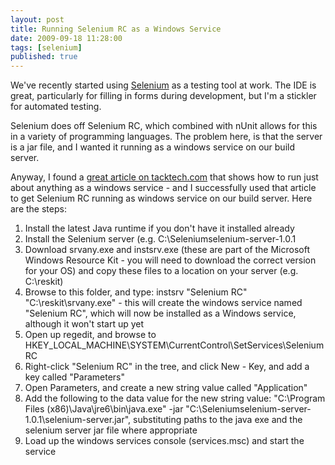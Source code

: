 ```yaml
---
layout: post
title: Running Selenium RC as a Windows Service
date: 2009-09-18 11:28:00
tags: [selenium]
published: true
---
```


We've recently started using [Selenium](http://seleniumhq.org/) as a testing tool at work. The IDE is great, particularly for filling in forms during development, but I'm a stickler for automated testing.

Selenium does off Selenium RC, which combined with nUnit allows for this in a variety of programming languages. The problem here, is that the server is a jar file, and I wanted it running as a windows service on our build server.

Anyway, I found a [great article on tacktech.com](http://www.tacktech.com/display.cfm?ttid=197) that shows how to run just about anything as a windows service - and I successfully used that article to get Selenium RC running as windows service on our build server. Here are the steps:

1. Install the latest Java runtime if you don't have it installed already
2. Install the Selenium server (e.g. C:\Seleniumselenium-server-1.0.1
3. Download srvany.exe and instsrv.exe (these are part of the Microsoft Windows Resource Kit - you will need to download the correct version for your OS) and copy these files to a location on your server (e.g. C:\reskit)
4. Browse to this folder, and type: instsrv "Selenium RC" "C:\reskit\srvany.exe" - this will create the windows service named "Selenium RC", which will now be installed as a Windows service, although it won't start up yet
5. Open up regedit, and browse to HKEY_LOCAL_MACHINE\SYSTEM\CurrentControl\SetServices\Selenium RC
6. Right-click "Selenium RC" in the tree, and click New - Key, and add a key called "Parameters"
7. Open Parameters, and create a new string value called "Application"
8. Add the following to the data value for the new string value: "C:\Program Files (x86)\Java\jre6\bin\java.exe" -jar "C:\Seleniumselenium-server-1.0.1\selenium-server.jar", substituting paths to the java exe and the selenium server jar file where appropriate
9. Load up the windows services console (services.msc) and start the service
